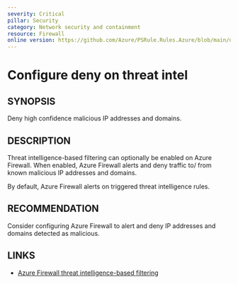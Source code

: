 ```yaml
---
severity: Critical
pillar: Security
category: Network security and containment
resource: Firewall
online version: https://github.com/Azure/PSRule.Rules.Azure/blob/main/docs/en/rules/Azure.Firewall.Mode.md
---
```


# Configure deny on threat intel

## SYNOPSIS

Deny high confidence malicious IP addresses and domains.

## DESCRIPTION

Threat intelligence-based filtering can optionally be enabled on Azure Firewall.
When enabled, Azure Firewall alerts and deny traffic to/ from known malicious IP addresses and domains.

By default, Azure Firewall alerts on triggered threat intelligence rules.

## RECOMMENDATION

Consider configuring Azure Firewall to alert and deny IP addresses and domains detected as malicious.

## LINKS

- [Azure Firewall threat intelligence-based filtering](https://docs.microsoft.com/en-us/azure/firewall/threat-intel)
